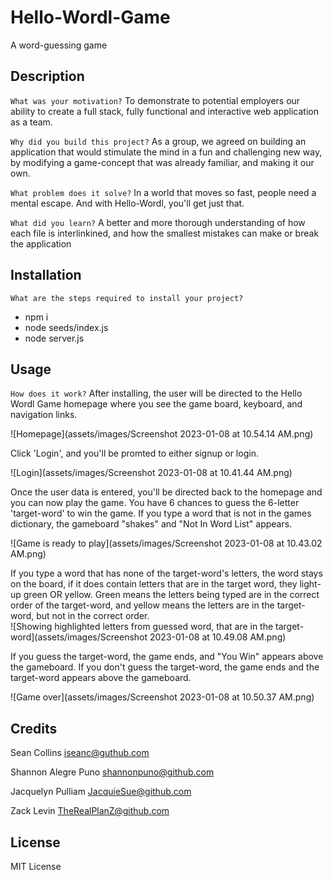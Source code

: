 # Hello-Wordl-Game
A word-guessing game

## Description

`What was your motivation?`  To demonstrate to potential employers our ability to create a full stack, fully functional and interactive web application as a team.  

`Why did you build this project?`  As a group, we agreed on building an application that would stimulate the mind in a fun and challenging new way, by modifying a game-concept that was already familiar, and making it our own.

`What problem does it solve?`  In a world that moves so fast, people need a mental escape.  And with Hello-Wordl, you'll get just that.  


`What did you learn?`  A better and more thorough understanding of how each file is interlinkined, and how the smallest mistakes can make or break the application

## Installation

`What are the steps required to install your project?` 
* npm i
* node seeds/index.js
* node server.js

## Usage

`How does it work?`  After installing, the user will be directed to the Hello Wordl Game homepage where you see the game board, keyboard, and navigation links.  

![Homepage](assets/images/Screenshot 2023-01-08 at 10.54.14 AM.png)

Click 'Login', and you'll be promted to either signup or login.  

![Login](assets/images/Screenshot 2023-01-08 at 10.41.44 AM.png)

Once the user data is entered, you'll be directed back to the homepage and you can now play the game. You have 6 chances to guess the 6-letter 'target-word' to win the game.  If you type a word that is not in the games dictionary, the gameboard "shakes" and "Not In Word List" appears.  

![Game is ready to play](assets/images/Screenshot 2023-01-08 at 10.43.02 AM.png)

If you type a word that has none of the target-word's letters, the word stays on the board, if it does contain letters that are in the target word, they light-up green OR yellow. Green means the letters being typed are in the correct order of the target-word, and yellow means the letters are in the target-word, but not in the correct order.  
![Showing highlighted letters from guessed word, that are in the target-word](assets/images/Screenshot 2023-01-08 at 10.49.08 AM.png)

If you guess the target-word, the game ends, and "You Win" appears above the gameboard.  If you don't guess the target-word, the game ends and the target-word appears above the gameboard.

![Game over](assets/images/Screenshot 2023-01-08 at 10.50.37 AM.png)


## Credits

Sean Collins
[iseanc@guthub.com](#iseanc@guthub.com)

Shannon Alegre Puno
[shannonpuno@github.com](#shannonpuno@github.com)

Jacquelyn Pulliam
[JacquieSue@github.com](#JacquieSue@github.com)

Zack Levin
[TheRealPlanZ@github.com](#TheRealPlanZ@github.com)

## License

MIT License

<!-- ## Badges

![badmath](https://img.shields.io/github/languages/top/lernantino/badmath)

Badges aren't necessary, per se, but they demonstrate street cred. Badges let other developers know that you know what you're doing. Check out the badges hosted by [shields.io](https://shields.io/). You may not understand what they all represent now, but you will in time. -->

